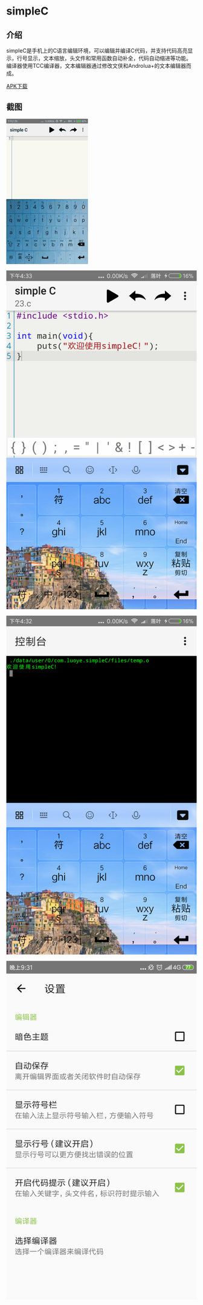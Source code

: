 # simpleC

## 介绍
simpleC是手机上的C语言编辑环境，可以编辑并编译C代码，并支持代码高亮显示，行号显示，文本缩放，头文件和常用函数自动补全，代码自动缩进等功能。
编译器使用TCC编译器，文本编辑器通过修改文侠和Androlua+的文本编辑器而成。

[APK下载](https://www.coolapk.com/apk/166409)

## 截图

![GIF](/screenshot/simpleC.gif)

![编辑器](/screenshot/editor.png)

![控制台](/screenshot/console.png)

![设置](/screenshot/setting.png)